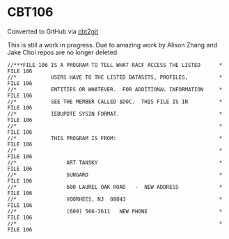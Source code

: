 # CBT106
Converted to GitHub via [cbt2git](https://github.com/wizardofzos/cbt2git)

This is still a work in progress. 
Due to amazing work by Alison Zhang and Jake Choi repos are no longer deleted.

```
//***FILE 106 IS A PROGRAM TO TELL WHAT RACF ACCESS THE LISTED      *   FILE 106
//*           USERS HAVE TO THE LISTED DATASETS, PROFILES,          *   FILE 106
//*           ENTITIES OR WHATEVER.  FOR ADDITIONAL INFORMATION     *   FILE 106
//*           SEE THE MEMBER CALLED $DOC.  THIS FILE IS IN          *   FILE 106
//*           IEBUPDTE SYSIN FORMAT.                                *   FILE 106
//*                                                                 *   FILE 106
//*           THIS PROGRAM IS FROM:                                 *   FILE 106
//*                                                                 *   FILE 106
//*                ART TANSKY                                       *   FILE 106
//*                SUNGARD                                          *   FILE 106
//*                600 LAUREL OAK ROAD   -  NEW ADDRESS             *   FILE 106
//*                VOORHEES, NJ  08043                              *   FILE 106
//*                (609) 566-3611   NEW PHONE                       *   FILE 106
//*                                                                 *   FILE 106
```
